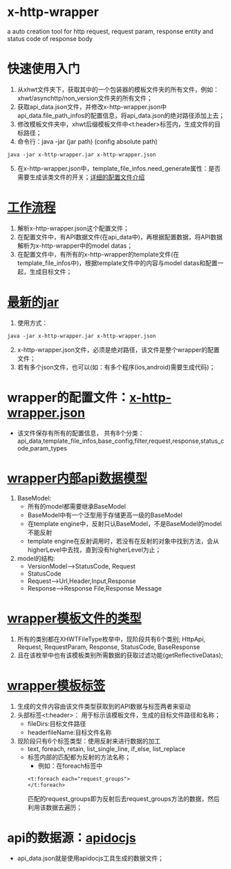 # x-http-wrapper
a auto creation tool for http request, request param, response entity and status code of response body


# 快速使用入门
1. 从xhwt文件夹下，获取其中的一个包装器的模板文件夹的所有文件，例如：xhwt/asynchttp/non_version文件夹的所有文件；
2. 获取api_data.json文件，并修改x-http-wrapper.json中api_data.file_path_infos的配置信息，将api_data.json的绝对路径添加上去；
3. 修改模板文件夹中，xhwt后缀模板文件中<t:header>标签内，生成文件的目标路径；
4. 命令行：java -jar (jar path) (config absolute path)
```
java -jar x-http-wrapper.jar x-http-wrapper.json
```
5. 在x-http-wrapper.json中，template_file_infos.need_generate属性：是否需要生成该类文件的开关；[详细的配置文件介绍](guide/config-structure.md)


# [工作流程](guide/global-process.png)
1. 解析x-http-wrapper.json这个配置文件；
2. 在配置文件中，有API数据文件(在api_data中)，再根据配置数据，将API数据解析为x-http-wrapper中的model datas；
3. 在配置文件中，有所有的x-http-wrapper的template文件(在template_file_infos中)，根据template文件中的内容与model datas和配置一起，生成目标文件；


# [最新的jar](guide/x-http-wrapper.jar)
1. 使用方式：
```
java -jar x-http-wrapper.jar x-http-wrapper.json
```
2. x-http-wrapper.json文件，必须是绝对路径，该文件是整个wrapper的配置文件；
3. 若有多个json文件，也可以(如：有多个程序(ios,android)需要生成代码)；


# wrapper的配置文件：[x-http-wrapper.json](guide/config-structure.md)
   * 该文件保存有所有的配置信息， 共有8个分类：
   api_data,template_file_infos,base_config,filter,request,response,status_code,param_types


# [wrapper内部api数据模型](guide/xhw-model.md)
1. BaseModel:
    * 所有的model都需要继承BaseModel
    * BaseModel中有一个泛型用于存储更高一级的BaseModel
    * 在template engine中，反射只认BaseModel，不是BaseModel的model不能反射
    * template engine在反射调用时，若没有在反射的对象中找到方法，会从higherLevel中去找，直到没有higherLevel为止；
2. model的结构:
    * VersionModel-->StatusCode, Request
    * StatusCode
    * Request-->Url,Header,Input,Response
    * Response-->Response File,Response Message


# [wrapper模板文件的类型](guide/template-type.md)
1. 所有的类别都在XHWTFileType枚举中，现阶段共有6个类别;
    HttpApi, Request, RequestParam, Response, StatusCode, BaseResponse
2. 且在该枚举中也有该模板类别所需数据的获取过滤功能(getReflectiveDatas);


# [wrapper模板标签](guide/template-file_and_tags.md)
1. 生成的文件内容由该文件类型获取到的API数据与标签两者来驱动
2. 头部标签<t:header>： 用于标示该模板文件，生成的目标文件路径和名称；
    * fileDirs:目标文件路径
    * headerfileName:目标文件名称
3. 现阶段只有6个标签类型：使用反射来进行数据的加工
    * text, foreach, retain, list_single_line, if_else, list_replace
    * 标签内部的匹配都为反射的方法名称；
        * 例如：在foreach标签中
        ```xhtml
        <t:foreach each="request_groups">
        </t:foreach>
        ```
        匹配的request_groups即为反射后去request_groups方法的数据，然后利用该数据去遍历；


# api的数据源：[apidocjs](guide/apidocjs.md)
* api_data.json就是使用apidocjs工具生成的数据文件；

